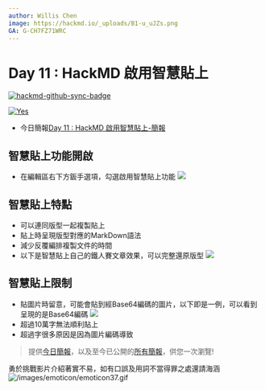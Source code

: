 ```yaml
---
author: Willis Chen
image: https://hackmd.io/_uploads/B1-u_uJZs.png
GA: G-CH7FZ71WRC
---
```


# Day 11 : HackMD 啟用智慧貼上

[![hackmd-github-sync-badge](https://hackmd.io/15F0QmIcQdifYlN3ycJvtQ/badge)](https://hackmd.io/15F0QmIcQdifYlN3ycJvtQ)

[![Yes](https://img.youtube.com/vi/obHbUZ5vHME/0.jpg)](https://www.youtube.com/watch?v=obHbUZ5vHME)

- 今日簡報[Day 11 : HackMD 啟用智慧貼上-簡報](https://hackmd.io/@wiimax/intro-hackmd-11)   


## 智慧貼上功能開啟
- 在編輯區右下方鈑手選項，勾選啟用智慧貼上功能
  ![](https://hackmd.io/_uploads/B1LcDoO-j.png)


## 智慧貼上特點
- 可以連同版型一起複製貼上
- 貼上時呈現版型對應的MarkDown語法
- 減少反覆編排複製文件的時間
- 以下是智慧貼上自己的鐵人賽文章效果，可以完整還原版型
  ![](https://hackmd.io/_uploads/BytA9odbj.png)


## 智慧貼上限制
- 貼圖片時留意，可能會貼到經Base64編碼的圖片，以下即是一例，可以看到呈現的是Base64編碼
  ![](https://hackmd.io/_uploads/ry-c9sdbs.png)
- 超過10萬字無法順利貼上
- 超過字很多原因是因為圖片編碼導致

> 提供[今日簡報](https://hackmd.io/@wiimax/intro-hackmd-11)，以及至今已公開的[所有簡報](https://hackmd.io/@wiimax/intro-hackmd-slides)，供您一次瀏覽!


勇於挑戰影片介紹著實不易，如有口誤及用詞不當得罪之處還請海涵 ![/images/emoticon/emoticon37.gif](/images/emoticon/emoticon37.gif)